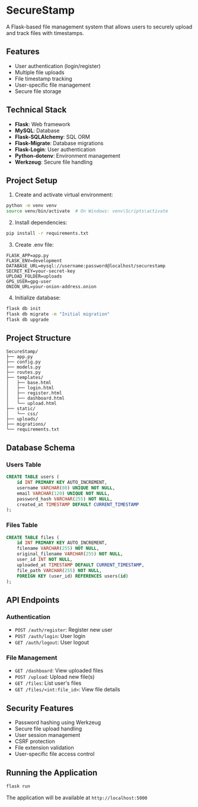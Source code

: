 # SecureStamp
A Flask-based file management system that allows users to securely upload and track files with timestamps.

## Features
- User authentication (login/register)
- Multiple file uploads
- File timestamp tracking
- User-specific file management
- Secure file storage

## Technical Stack
- **Flask**: Web framework
- **MySQL**: Database
- **Flask-SQLAlchemy**: SQL ORM
- **Flask-Migrate**: Database migrations
- **Flask-Login**: User authentication
- **Python-dotenv**: Environment management
- **Werkzeug**: Secure file handling

## Project Setup

1. Create and activate virtual environment:
```bash
python -m venv venv
source venv/bin/activate  # On Windows: venv\Scripts\activate
```

2. Install dependencies:
```bash
pip install -r requirements.txt
```

3. Create .env file:
```env
FLASK_APP=app.py
FLASK_ENV=development
DATABASE_URL=mysql://username:password@localhost/securestamp
SECRET_KEY=your-secret-key
UPLOAD_FOLDER=uploads
GPG_USER=gpg-user
ONION_URL=your-onion-address.onion

```

4. Initialize database:
```bash
flask db init
flask db migrate -m "Initial migration"
flask db upgrade
```

## Project Structure
```
SecureStamp/
├── app.py
├── config.py
├── models.py
├── routes.py
├── templates/
│   ├── base.html
│   ├── login.html
│   ├── register.html
│   ├── dashboard.html
│   └── upload.html
├── static/
│   └── css/
├── uploads/
├── migrations/
└── requirements.txt
```

## Database Schema

### Users Table
```sql
CREATE TABLE users (
    id INT PRIMARY KEY AUTO_INCREMENT,
    username VARCHAR(80) UNIQUE NOT NULL,
    email VARCHAR(120) UNIQUE NOT NULL,
    password_hash VARCHAR(255) NOT NULL,
    created_at TIMESTAMP DEFAULT CURRENT_TIMESTAMP
);
```

### Files Table
```sql
CREATE TABLE files (
    id INT PRIMARY KEY AUTO_INCREMENT,
    filename VARCHAR(255) NOT NULL,
    original_filename VARCHAR(255) NOT NULL,
    user_id INT NOT NULL,
    uploaded_at TIMESTAMP DEFAULT CURRENT_TIMESTAMP,
    file_path VARCHAR(255) NOT NULL,
    FOREIGN KEY (user_id) REFERENCES users(id)
);
```

## API Endpoints

### Authentication
- `POST /auth/register`: Register new user
- `POST /auth/login`: User login
- `GET /auth/logout`: User logout

### File Management
- `GET /dashboard`: View uploaded files
- `POST /upload`: Upload new file(s)
- `GET /files`: List user's files
- `GET /files/<int:file_id>`: View file details

## Security Features
- Password hashing using Werkzeug
- Secure file upload handling
- User session management
- CSRF protection
- File extension validation
- User-specific file access control

## Running the Application
```bash
flask run
```
The application will be available at `http://localhost:5000`
